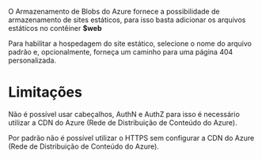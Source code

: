 
O Armazenamento de Blobs do Azure fornece a possibilidade de armazenamento de sites estáticos, para isso basta adicionar os arquivos estáticos no contêiner <b>$web</b>

Para habilitar a hospedagem do site estático, selecione o nome do arquivo padrão e, opcionalmente, forneça um caminho para uma página 404 personalizada.

<h1>Limitações</h1>
Não é possível usar cabeçalhos, AuthN e AuthZ para isso é necessário utilizar a CDN do Azure (Rede de Distribuição de Conteúdo do Azure).

Por padrão não é possível utilizar o HTTPS sem configurar a CDN do Azure (Rede de Distribuição de Conteúdo do Azure).
